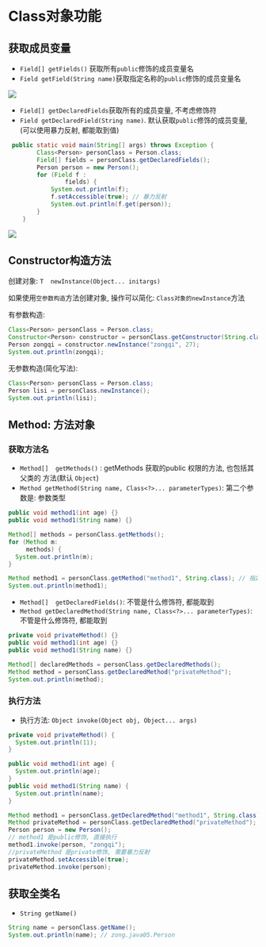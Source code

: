 # Class对象功能

## 获取成员变量

- `Field[] getFields()`  获取所有`public`修饰的成员变量名
- `Field getField(String name)`获取指定名称的`public`修饰的成员变量名

![](https://pic.superbed.cn/item/5dc15d268e0e2e3ee912026c.jpg)



- `Field[] getDeclaredFields`获取所有的成员变量, 不考虑修饰符
- `Field getDeclaredField(String name)`. 默认获取`public`修饰的成员变量, (可以使用暴力反射, 都能取到值)

```java
 public static void main(String[] args) throws Exception {
        Class<Person> personClass = Person.class;
        Field[] fields = personClass.getDeclaredFields();
        Person person = new Person();
        for (Field f :
                fields) {
            System.out.println(f);
            f.setAccessible(true); // 暴力反射
            System.out.println(f.get(person));
        }
    }
```

![](https://pic.superbed.cn/item/5dc15d628e0e2e3ee91208ba.jpg)



## Constructor构造方法

创建对象: `T  newInstance(Object... initargs)`

如果使用`空参数构造`方法创建对象, 操作可以简化: `Class对象的newInstance`方法

有参数构造:

```java
Class<Person> personClass = Person.class;
Constructor<Person> constructor = personClass.getConstructor(String.class, int.class);
Person zongqi = constructor.newInstance("zongqi", 27);
System.out.println(zongqi);
```

无参数构造(简化写法):

```java
Class<Person> personClass = Person.class;
Person lisi = personClass.newInstance();
System.out.println(lisi);
```

## Method: 方法对象

### 获取方法名

- `Method[]  getMethods()` : getMethods 获取的public 权限的方法, 也包括其父类的 方法(默认 `Object`)
- `Method getMethod(String name, Class<?>... parameterTypes)`:  第二个参数是: 参数类型

```java
public void method1(int age) {}
public void method1(String name) {}
```

```java
Method[] methods = personClass.getMethods();
for (Method m:
     methods) {
  System.out.println(m);
}

Method method1 = personClass.getMethod("method1", String.class); // 指定参数类型
System.out.println(method1);
```



- `Method[]  getDeclaredFields()`: 不管是什么修饰符, 都能取到
- `Method getDeclaredMethod(String name, Class<?>... parameterTypes)`: 不管是什么修饰符, 都能取到

```java
private void privateMethod() {}
public void method1(int age) {}
public void method1(String name) {}
```

```java
Method[] declaredMethods = personClass.getDeclaredMethods();
Method method = personClass.getDeclaredMethod("privateMethod");
System.out.println(method);
```

### 执行方法

- 执行方法: `Object invoke(Object obj, Object... args)`

```java
private void privateMethod() {
  System.out.println(11);
}

public void method1(int age) {
  System.out.println(age);
}
public void method1(String name) {
  System.out.println(name);
}
```



```java
Method method1 = personClass.getDeclaredMethod("method1", String.class);
Method privateMethod = personClass.getDeclaredMethod("privateMethod");
Person person = new Person();
// method1 是public修饰, 直接执行
method1.invoke(person, "zongqi");
//privateMethod 是private修饰, 需要暴力反射
privateMethod.setAccessible(true);
privateMethod.invoke(person);
```



## 获取全类名

-  `String getName()`

```java
String name = personClass.getName();
System.out.println(name); // zong.java05.Person
```































































